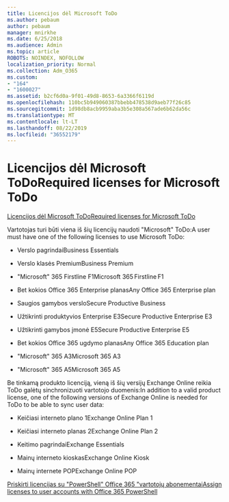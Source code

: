 ```yaml
---
title: Licencijos dėl Microsoft ToDo
ms.author: pebaum
author: pebaum
manager: mnirkhe
ms.date: 6/25/2018
ms.audience: Admin
ms.topic: article
ROBOTS: NOINDEX, NOFOLLOW
localization_priority: Normal
ms.collection: Adm_O365
ms.custom:
- "164"
- "1600027"
ms.assetid: b2cf6d0a-9f01-49d8-8653-6a3366f6119d
ms.openlocfilehash: 110bc5b949060387bbebb478538d9aeb77f26c85
ms.sourcegitcommit: 1d98db8acb9959aba3b5e308a567ade6b62da56c
ms.translationtype: MT
ms.contentlocale: lt-LT
ms.lasthandoff: 08/22/2019
ms.locfileid: "36552179"
---
```

# <a name="required-licenses-for-microsoft-todo"></a><span data-ttu-id="ca7d2-102">Licencijos dėl Microsoft ToDo</span><span class="sxs-lookup"><span data-stu-id="ca7d2-102">Required licenses for Microsoft ToDo</span></span>

[<span data-ttu-id="ca7d2-103">Licencijos dėl Microsoft ToDo</span><span class="sxs-lookup"><span data-stu-id="ca7d2-103">Required licenses for Microsoft ToDo</span></span>](https://support.office.com/article/381e9d1b-c500-49b5-973e-890fd86528d7.aspx)
  
<span data-ttu-id="ca7d2-104">Vartotojas turi būti viena iš šių licencijų naudoti "Microsoft" ToDo:</span><span class="sxs-lookup"><span data-stu-id="ca7d2-104">A user must have one of the following licenses to use Microsoft ToDo:</span></span>
  
- <span data-ttu-id="ca7d2-105">Verslo pagrindai</span><span class="sxs-lookup"><span data-stu-id="ca7d2-105">Business Essentials</span></span>

- <span data-ttu-id="ca7d2-106">Verslo klasės Premium</span><span class="sxs-lookup"><span data-stu-id="ca7d2-106">Business Premium</span></span>

- <span data-ttu-id="ca7d2-107">"Microsoft" 365 Firstline F1</span><span class="sxs-lookup"><span data-stu-id="ca7d2-107">Microsoft 365 Firstline F1</span></span>

- <span data-ttu-id="ca7d2-108">Bet kokios Office 365 Enterprise planas</span><span class="sxs-lookup"><span data-stu-id="ca7d2-108">Any Office 365 Enterprise plan</span></span>

- <span data-ttu-id="ca7d2-109">Saugios gamybos verslo</span><span class="sxs-lookup"><span data-stu-id="ca7d2-109">Secure Productive Business</span></span>

- <span data-ttu-id="ca7d2-110">Užtikrinti produktyvios Enterprise E3</span><span class="sxs-lookup"><span data-stu-id="ca7d2-110">Secure Productive Enterprise E3</span></span>

- <span data-ttu-id="ca7d2-111">Užtikrinti gamybos įmonė E5</span><span class="sxs-lookup"><span data-stu-id="ca7d2-111">Secure Productive Enterprise E5</span></span>

- <span data-ttu-id="ca7d2-112">Bet kokios Office 365 ugdymo planas</span><span class="sxs-lookup"><span data-stu-id="ca7d2-112">Any Office 365 Education plan</span></span>

- <span data-ttu-id="ca7d2-113">"Microsoft" 365 A3</span><span class="sxs-lookup"><span data-stu-id="ca7d2-113">Microsoft 365 A3</span></span>

- <span data-ttu-id="ca7d2-114">"Microsoft" 365 A5</span><span class="sxs-lookup"><span data-stu-id="ca7d2-114">Microsoft 365 A5</span></span>

<span data-ttu-id="ca7d2-115">Be tinkamą produkto licenciją, vieną iš šių versijų Exchange Online reikia ToDo galėtų sinchronizuoti vartotojo duomenis:</span><span class="sxs-lookup"><span data-stu-id="ca7d2-115">In addition to a valid product license, one of the following versions of Exchange Online is needed for ToDo to be able to sync user data:</span></span>
  
- <span data-ttu-id="ca7d2-116">Keičiasi interneto plano 1</span><span class="sxs-lookup"><span data-stu-id="ca7d2-116">Exchange Online Plan 1</span></span>

- <span data-ttu-id="ca7d2-117">Keičiasi interneto planas 2</span><span class="sxs-lookup"><span data-stu-id="ca7d2-117">Exchange Online Plan 2</span></span>

- <span data-ttu-id="ca7d2-118">Keitimo pagrindai</span><span class="sxs-lookup"><span data-stu-id="ca7d2-118">Exchange Essentials</span></span>

- <span data-ttu-id="ca7d2-119">Mainų interneto kioskas</span><span class="sxs-lookup"><span data-stu-id="ca7d2-119">Exchange Online Kiosk</span></span>

- <span data-ttu-id="ca7d2-120">Mainų internete POP</span><span class="sxs-lookup"><span data-stu-id="ca7d2-120">Exchange Online POP</span></span>

[<span data-ttu-id="ca7d2-121">Priskirti licencijas su "PowerShell" Office 365 "vartotojų abonementai</span><span class="sxs-lookup"><span data-stu-id="ca7d2-121">Assign licenses to user accounts with Office 365 PowerShell</span></span>](https://docs.microsoft.com/office365/enterprise/powershell/assign-licenses-to-user-accounts-with-office-365-powershell )
  